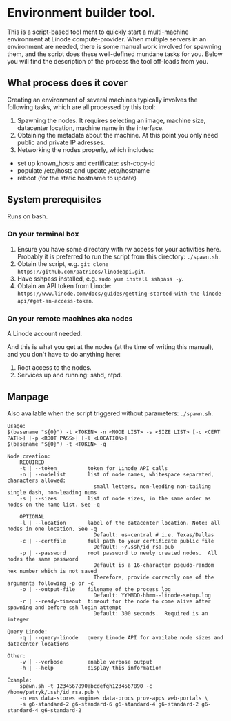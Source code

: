 # Environment builder tool.

This is a script-based tool ment to quickly start a multi-machine environment at Linode compute-provider.  When multiple servers in an environment are needed, there is some manual work involved for spawning them, and the script does these well-defined mundane tasks for you.  Below you will find the description of the process the tool off-loads from you.

## What process does it cover

Creating an environment of several machines typically involves the following tasks, which are all processed by this tool:

1. Spawning the nodes.  It requires selecting an image, machine size, datacenter location, machine name in the interface.
2. Obtaining the metadata about the machine.  At this point you only need public and private IP adresses.
3. Networking the nodes properly, which includes:
  * set up known_hosts and certificate: ssh-copy-id
  * populate /etc/hosts and update /etc/hostname
  * reboot (for the static hostname to update)
  
## System prerequisites

Runs on bash.

### On your terminal box

1. Ensure you have some directory with rw access for your activities here. Probably it is preferred to run the script from this directory: `./spawn.sh`.  
2. Obtain the script, e.g. `git clone https://github.com/patricos/linodeapi.git`.
3. Have sshpass installed, e.g. `sudo yum install sshpass -y`.
4. Obtain an API token from Linode: `https://www.linode.com/docs/guides/getting-started-with-the-linode-api/#get-an-access-token`.

### On your remote machines aka nodes

A Linode account needed.

And this is what you get at the nodes (at the time of writing this manual), and you don't have to do anything here:

1. Root access to the nodes.
2. Services up and running: sshd, ntpd.

## Manpage

Also available when the script triggered without parameters: `./spawn.sh`.

```
Usage:
$(basename "${0}") -t <TOKEN> -n <NODE LIST> -s <SIZE LIST> [-c <CERT PATH>] [-p <ROOT PASS>] [-l <LOCATION>]
$(basename "${0}") -t <TOKEN> -q

Node creation:
    REQUIRED
    -t | --token          token for Linode API calls
    -n | --nodelist       list of node names, whitespace separated, characters allowed:
                            small letters, non-leading non-tailing single dash, non-leading nums
    -s | --sizes          list of node sizes, in the same order as nodes on the name list. See -q

    OPTIONAL
    -l | --location       label of the datacenter location. Note: all nodes in one location. See -q
                            Default: us-central # i.e. Texas/Dallas
    -c | --certfile       full path to your certificate public file
                            Default: ~/.ssh/id_rsa.pub
    -p | --password       root password to newly created nodes.  All nodes the same password
                            Default is a 16-character pseudo-random hex number which is not saved
                            Therefore, provide correctly one of the arguments following -p or -c
    -o | --output-file    filename of the process log
                            Default: YYMMDD-hhmm--linode-setup.log
    -r | --ready-timeout  timeout for the node to come alive after spawning and before ssh login attempt
                            Default: 300 seconds.  Required is an integer

Query Linode:
    -q | --query-linode   query Linode API for availabe node sizes and datacenter locations

Other:
    -v | --verbose        enable verbose output
    -h | --help           display this information

Example:
    spawn.sh -t 1234567890abcdefgh1234567890 -c /home/patryk/.ssh/id_rsa.pub \
    -n ems data-stores engines data-procs prov-apps web-portals \
    -s g6-standard-2 g6-standard-6 g6-standard-4 g6-standard-2 g6-standard-4 g6-standard-2
```
